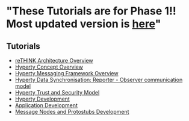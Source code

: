  "These Tutorials are for Phase 1!! Most updated version is [here](https://github.com/reTHINK-project/specs/tree/master/tutorials)" 
=============== 
## Tutorials


-	[reTHINK Architecture Overview](start.md)
-	[Hyperty Concept Overview](hyperty.md)
-	[Hyperty Messaging Framework Overview](hyperty-messaging-framework.md)
-	[Hyperty Data Synchronisation: Reporter - Observer communication model](p2p-data-sync.md)
-	[Hyperty Trust and Security Model](hyperty-trust.md)
-	[Hyperty Development](development-of-hyperties.md)
-	[Application Development](development-of-apps.md)
-	[Message Nodes and Protostubs Development](development-of-protostubs-and-msg-nodes.md)
